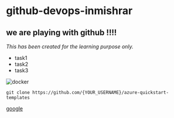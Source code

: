 # github-devops-inmishrar
## we are playing with github !!!!

*_This has been created for the learning purpose only._*


* task1
* task2
* task3

![docker](https://logos-download.com/wp-content/uploads/2016/09/Docker_logo.png)

```
git clone https://github.com/{YOUR_USERNAME}/azure-quickstart-templates
```

[google](http://www.google.com/)